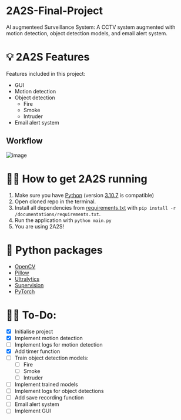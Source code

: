 # 2A2S-Final-Project
AI augmenteed Surveillance System: A CCTV system augmented with motion detection, object detection models, and email alert system.

# 💡 2A2S Features
Features included in this project:  
- GUI
- Motion detection
- Object detection
  - Fire
  - Smoke
  - Intruder
- Email alert system

## Workflow
![image](https://github.com/NaufalGhifari/2A2S-Final-Project/assets/85378958/3342d3cb-7e46-465d-b2ee-10f04d8b4d4e)

# 👨‍💻 How to get 2A2S running
1. Make sure you have [Python](https://www.python.org/downloads/) (version [3.10.7](https://www.python.org/downloads/release/python-3107/) is compatible)
2. Open cloned repo in the terminal.
3. Install all dependencies from [requirements.txt](https://github.com/NaufalGhifari/2A2S-Final-Project/blob/main/documentations/requirements.txt) with ```pip install -r /documentations/requirements.txt```.
4. Run the application with ```python main.py```
5. You are using 2A2S!

# 🐍 Python packages
- [OpenCV](https://pypi.org/project/opencv-python/)
- [Pillow](https://pypi.org/project/Pillow/)
- [Ultralytics](https://pypi.org/project/ultralytics/)
- [Supervision](https://pypi.org/project/supervision/)
- [PyTorch](https://pytorch.org/get-started/locally/)

# 👷‍♂ To-Do:
- [x] Initialise project
- [x] Implement motion detection
- [ ] Implement logs for motion detection
- [x] Add timer function
- [ ] Train object detection models:
  - [ ] Fire
  - [ ] Smoke
  - [ ] Intruder
- [ ] Implement trained models
- [ ] Implement logs for object detections
- [ ] Add save recording function
- [ ] Email alert system
- [ ] Implement GUI
